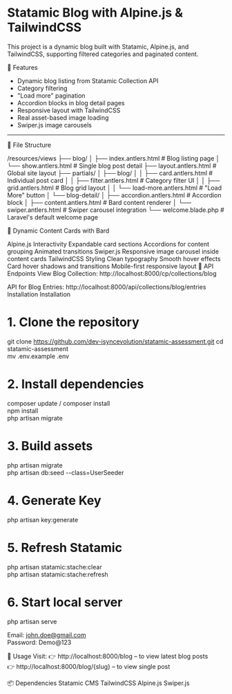 # Statamic Blog with Alpine.js & TailwindCSS

This project is a dynamic blog built with Statamic, Alpine.js, and TailwindCSS, supporting filtered categories and paginated content.

🚀 Features

- Dynamic blog listing from Statamic Collection API
- Category filtering
- "Load more" pagination
- Accordion blocks in blog detail pages
- Responsive layout with TailwindCSS
- Real asset-based image loading
- Swiper.js image carousels

---

📁 File Structure

/resources/views
├── blog/
│   ├── index.antlers.html        # Blog listing page
│   └── show.antlers.html         # Single blog post detail
├── layout.antlers.html           # Global site layout
├── partials/
│   ├── blog/
│   │   ├── card.antlers.html         # Individual post card
│   │   ├── filter.antlers.html       # Category filter UI
│   │   ├── grid.antlers.html         # Blog grid layout
│   │   └── load-more.antlers.html    # "Load More" button
│   └── blog-detail/
│       ├── accordion.antlers.html    # Accordion block
│       ├── content.antlers.html      # Bard content renderer
│       └── swiper.antlers.html       # Swiper carousel integration
└── welcome.blade.php                 # Laravel's default welcome page





🧩 Dynamic Content Cards with Bard

Alpine.js Interactivity
Expandable card sections
Accordions for content grouping
Animated transitions
Swiper.js
Responsive image carousel inside content cards
TailwindCSS Styling
Clean typography
Smooth hover effects
Card hover shadows and transitions
Mobile-first responsive layout
🔗 API Endpoints
View Blog Collection:
 http://localhost:8000/cp/collections/blog


API for Blog Entries:
 http://localhost:8000/api/collections/blog/entries
Installation
Installation
# 1. Clone the repository
git clone https://github.com/dev-isyncevolution/statamic-assessment.git
cd statamic-assessment  
mv .env.example .env


# 2. Install dependencies
composer update / composer install  
npm install  
php artisan migrate  

# 3. Build assets
php artisan migrate  
php artisan db:seed --class=UserSeeder  

# 4. Generate Key
php artisan key:generate  

# 5. Refresh Statamic
php artisan statamic:stache:clear  
php artisan statamic:stache:refresh  

# 6. Start local server
php artisan serve  

Email: john.doe@gmail.com  
Password: Demo@123



🧪 Usage
Visit:
 👉 http://localhost:8000/blog – to view latest blog posts   
 👉 http://localhost:8000/blog/{slug} – to view single post   

📦 Dependencies
Statamic CMS
TailwindCSS
Alpine.js
Swiper.js

